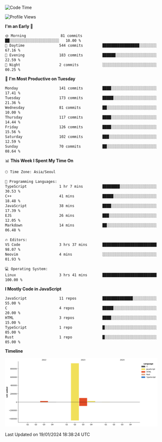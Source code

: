 <!--START_SECTION:waka-->
![Code Time](http://img.shields.io/badge/Code%20Time-40%20hrs%2050%20mins-blue)

![Profile Views](http://img.shields.io/badge/Profile%20Views-0-blue)

**I'm an Early 🐤** 

```text
🌞 Morning                81 commits          ██░░░░░░░░░░░░░░░░░░░░░░░   10.00 % 
🌆 Daytime                544 commits         █████████████████░░░░░░░░   67.16 % 
🌃 Evening                183 commits         ██████░░░░░░░░░░░░░░░░░░░   22.59 % 
🌙 Night                  2 commits           ░░░░░░░░░░░░░░░░░░░░░░░░░   00.25 % 
```
📅 **I'm Most Productive on Tuesday** 

```text
Monday                   141 commits         ████░░░░░░░░░░░░░░░░░░░░░   17.41 % 
Tuesday                  173 commits         █████░░░░░░░░░░░░░░░░░░░░   21.36 % 
Wednesday                81 commits          ██░░░░░░░░░░░░░░░░░░░░░░░   10.00 % 
Thursday                 117 commits         ████░░░░░░░░░░░░░░░░░░░░░   14.44 % 
Friday                   126 commits         ████░░░░░░░░░░░░░░░░░░░░░   15.56 % 
Saturday                 102 commits         ███░░░░░░░░░░░░░░░░░░░░░░   12.59 % 
Sunday                   70 commits          ██░░░░░░░░░░░░░░░░░░░░░░░   08.64 % 
```


📊 **This Week I Spent My Time On** 

```text
🕑︎ Time Zone: Asia/Seoul

💬 Programming Languages: 
TypeScript               1 hr 7 mins         ████████░░░░░░░░░░░░░░░░░   30.53 % 
C++                      41 mins             █████░░░░░░░░░░░░░░░░░░░░   18.48 % 
JavaScript               38 mins             ████░░░░░░░░░░░░░░░░░░░░░   17.39 % 
EJS                      26 mins             ███░░░░░░░░░░░░░░░░░░░░░░   12.05 % 
Markdown                 14 mins             ██░░░░░░░░░░░░░░░░░░░░░░░   06.48 % 

🔥 Editors: 
VS Code                  3 hrs 37 mins       █████████████████████████   98.07 % 
Neovim                   4 mins              ░░░░░░░░░░░░░░░░░░░░░░░░░   01.93 % 

💻 Operating System: 
Linux                    3 hrs 41 mins       █████████████████████████   100.00 % 
```

**I Mostly Code in JavaScript** 

```text
JavaScript               11 repos            ██████████████░░░░░░░░░░░   55.00 % 
C                        4 repos             █████░░░░░░░░░░░░░░░░░░░░   20.00 % 
HTML                     3 repos             ████░░░░░░░░░░░░░░░░░░░░░   15.00 % 
TypeScript               1 repo              █░░░░░░░░░░░░░░░░░░░░░░░░   05.00 % 
Rust                     1 repo              █░░░░░░░░░░░░░░░░░░░░░░░░   05.00 % 
```



**Timeline**

![Lines of Code chart](https://raw.githubusercontent.com/project-dy/project-dy/main/assets/bar_graph.png)


 Last Updated on 19/01/2024 18:38:24 UTC
<!--END_SECTION:waka-->
